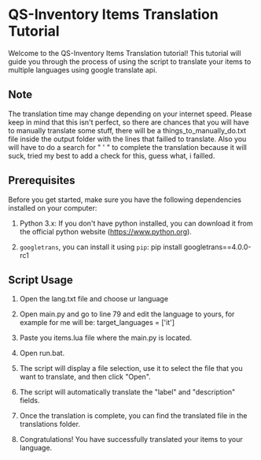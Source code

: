 QS-Inventory Items Translation Tutorial
=====================================

Welcome to the QS-Inventory Items Translation tutorial! This tutorial will guide you through the process of using the script to translate your items to multiple languages using google translate api.


Note
-------------
The translation time may change depending on your internet speed.
Please keep in mind that this isn't perfect, so there are chances that you will have to manually translate some stuff, there will be a things_to_manually_do.txt file inside the output folder with the lines that failled to translate.
Also you will have to do a search for " \' " to complete the translation because it will suck, tried my best to add a check for this, guess what, i failled.

Prerequisites
-------------

Before you get started, make sure you have the following dependencies installed on your computer:

1. Python 3.x: If you don't have python installed, you can download it from the official python website (https://www.python.org).

2. `googletrans`, you can install it using `pip`:
pip install googletrans==4.0.0-rc1

Script Usage
------------

1. Open the lang.txt file and choose ur language

2. Open main.py and go to line 79 and edit the language to yours, for example for me will be:
 target_languages = ['it']

3. Paste you items.lua file where the main.py is located.

4. Open run.bat.

5. The script will display a file selection, use it to select the file that you want to translate, and then click "Open".

6. The script will automatically translate the "label" and "description" fields.

7. Once the translation is complete, you can find the translated file in the translations folder.

8. Congratulations! You have successfully translated your items to your language.

